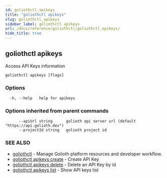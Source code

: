 ```yaml
---
id: goliothctl_apikeys
title: "goliothctl apikeys"
slug: goliothctl_apikeys
sidebar_label: goliothctl apikeys
url: /docs/reference/goliothctl/goliothctl_apikeys/
hide_title: true
---
```

## goliothctl apikeys

Access API Keys information

```
goliothctl apikeys [flags]
```

### Options

```
  -h, --help   help for apikeys
```

### Options inherited from parent commands

```
      --apiUrl string      golioth api server url (default "https://api.golioth.dev")
      --projectId string   golioth project id
```

### SEE ALSO

* [goliothctl](/docs/reference/goliothctl/goliothctl/)	 - Manage Golioth platform resources and developer workflow.
* [goliothctl apikeys create](/docs/reference/goliothctl/goliothctl_apikeys_create/)	 - Create API Key
* [goliothctl apikeys delete](/docs/reference/goliothctl/goliothctl_apikeys_delete/)	 - Delete an API Key by id
* [goliothctl apikeys list](/docs/reference/goliothctl/goliothctl_apikeys_list/)	 - Show API keys list

